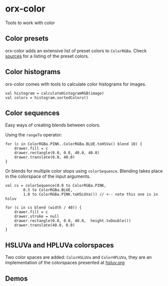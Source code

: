 # orx-color

Tools to work with color

## Color presets

orx-color adds an extensive list of preset colors to `ColorRGBa`. Check [sources](src/main/kotlin/presets/Colors.kt) for a listing of the preset colors.

## Color histograms

orx-color comes with tools to calculate color histograms for images. 

```
val histogram = calculateHistogramRGB(image)
val colors = histogram.sortedColors()
```

## Color sequences

Easy ways of creating blends between colors.

Using the `rangeTo` operator:
```
for (c in ColorRGBa.PINK..ColorRGBa.BLUE.toHSVa() blend 10) {
    drawer.fill = c
    drawer.rectangle(0.0, 0.0, 40.0, 40.0)
    drawer.translate(0.0, 40.0)
}
```

Or blends for multiple color stops using `colorSequence`. Blending takes place in the colorspace of the input arguments.
```
val cs = colorSequence(0.0 to ColorRGBa.PINK,
        0.5 to ColorRGBa.BLUE,
        1.0 to ColorRGBa.PINK.toHSLUVa()) // <-- note this one is in hsluv

for (c in cs blend (width / 40)) {
    drawer.fill = c
    drawer.stroke = null
    drawer.rectangle(0.0, 0.0, 40.0,  height.toDouble())
    drawer.translate(40.0, 0.0)
}
```



## HSLUVa and HPLUVa colorspaces

Two color spaces are added: `ColorHSLUVa` and `ColorHPLUVa`, they are an implementation of the colorspaces presented at [hsluv.org](http://www.hsluv.org)
<!-- __demos__ -->
## Demos
